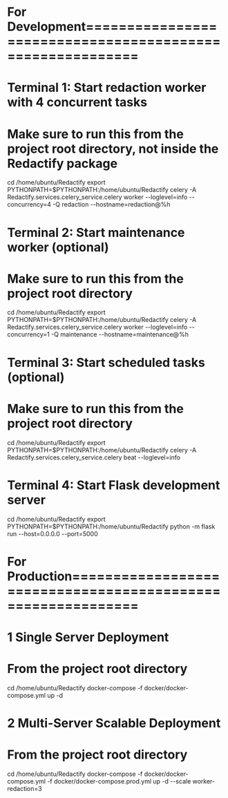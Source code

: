 # For Development==========================================================

# Terminal 1: Start redaction worker with 4 concurrent tasks

# Make sure to run this from the project root directory, not inside the Redactify package

cd /home/ubuntu/Redactify
export PYTHONPATH=$PYTHONPATH:/home/ubuntu/Redactify
celery -A Redactify.services.celery_service.celery worker --loglevel=info --concurrency=4 -Q redaction --hostname=redaction@%h

# Terminal 2: Start maintenance worker (optional)

# Make sure to run this from the project root directory

cd /home/ubuntu/Redactify
export PYTHONPATH=$PYTHONPATH:/home/ubuntu/Redactify
celery -A Redactify.services.celery_service.celery worker --loglevel=info --concurrency=1 -Q maintenance --hostname=maintenance@%h

# Terminal 3: Start scheduled tasks (optional)

# Make sure to run this from the project root directory

cd /home/ubuntu/Redactify
export PYTHONPATH=$PYTHONPATH:/home/ubuntu/Redactify
celery -A Redactify.services.celery_service.celery beat --loglevel=info

# Terminal 4: Start Flask development server

cd /home/ubuntu/Redactify
export PYTHONPATH=$PYTHONPATH:/home/ubuntu/Redactify
python -m flask run --host=0.0.0.0 --port=5000

# For Production============================================================

# 1 Single Server Deployment

# From the project root directory

cd /home/ubuntu/Redactify
docker-compose -f docker/docker-compose.yml up -d

# 2 Multi-Server Scalable Deployment

# From the project root directory

cd /home/ubuntu/Redactify
docker-compose -f docker/docker-compose.yml -f docker/docker-compose.prod.yml up -d --scale worker-redaction=3
